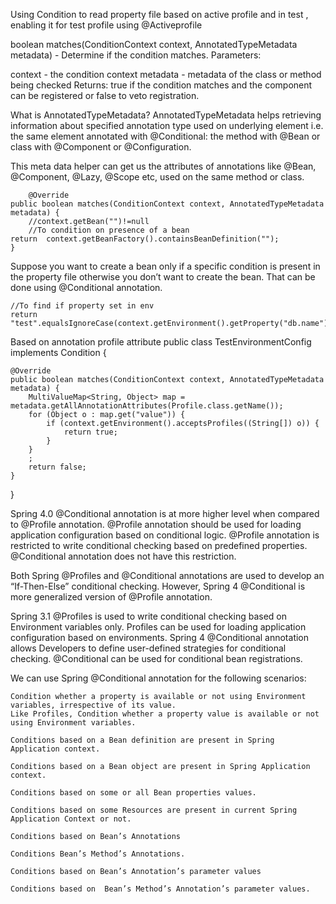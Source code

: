 Using Condition to read property file based on active profile and in test , enabling it for test profile
using @Activeprofile

boolean matches(ConditionContext context, AnnotatedTypeMetadata metadata) - Determine if the condition matches.
Parameters:

context - the condition context
metadata - metadata of the class or method being checked
Returns: true if the condition matches and the component can be registered or false to veto registration.

What is AnnotatedTypeMetadata?
AnnotatedTypeMetadata helps retrieving information about specified annotation type used on underlying element i.e. the same element annotated with @Conditional: the method with @Bean or class with @Component or @Configuration.

This meta data helper can get us the attributes of annotations like @Bean, @Component, @Lazy, @Scope etc, used on the same method or class.


     	@Override
	public boolean matches(ConditionContext context, AnnotatedTypeMetadata metadata) {
		//context.getBean("")!=null
		//To condition on presence of a bean
	return	context.getBeanFactory().containsBeanDefinition("");
	}
	
Suppose you want to create a bean only if a specific condition is present in the property file otherwise you don’t want to create the bean. That can be done using @Conditional annotation.

	//To find if property set in env
	return	"test".equalsIgnoreCase(context.getEnvironment().getProperty("db.name"));
	
Based on annotation profile attribute
	public class TestEnvironmentConfig implements Condition {

	@Override
	public boolean matches(ConditionContext context, AnnotatedTypeMetadata metadata) {
		MultiValueMap<String, Object> map = metadata.getAllAnnotationAttributes(Profile.class.getName());
		for (Object o : map.get("value")) {
			if (context.getEnvironment().acceptsProfiles((String[]) o)) {
				return true;
			}
		}
		;
		return false;
	}

}

	
Spring 4.0 @Conditional annotation is at more higher level when compared to @Profile annotation. @Profile annotation should be used for loading application configuration based on conditional logic.
@Profile annotation is restricted to write conditional checking based on predefined properties. @Conditional annotation does not have this restriction.

Both Spring @Profiles and @Conditional annotations are used to develop an “If-Then-Else” conditional checking. However, Spring 4 @Conditional  is more generalized version of @Profile annotation.

Spring 3.1 @Profiles is used to write conditional checking based on Environment variables only. Profiles can be used for loading application configuration based on environments.
Spring 4 @Conditional annotation allows Developers to define user-defined strategies for conditional checking. @Conditional can be used for conditional bean registrations.

We can use Spring @Conditional annotation for the following scenarios:

	Condition whether a property is available or not using Environment variables, irrespective of its value.
	Like Profiles, Condition whether a property value is available or not using Environment variables.

	Conditions based on a Bean definition are present in Spring Application context.

	Conditions based on a Bean object are present in Spring Application context.

	Conditions based on some or all Bean properties values.

	Conditions based on some Resources are present in current Spring Application Context or not.

	Conditions based on Bean’s Annotations

	Conditions Bean’s Method’s Annotations.

	Conditions based on Bean’s Annotation’s parameter values

	Conditions based on  Bean’s Method’s Annotation’s parameter values.
	
